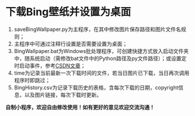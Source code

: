 # 下载Bing壁纸并设置为桌面

1. saveBingWallpaper.py为主程序，在其中修改图片保存路径和图片文件名规则；
2. 主程序中可通过注释行设置是否需要设置为桌面；
3. BingWallpaper.bat为Windows批处理程序，可创建快捷方式放入启动文件夹中，随系统启动（需修改bat文件中的Python路径及py文件路径）；或设置定时启动事件，参考[CSDN文章](https://blog.csdn.net/circle_do/article/details/84861028)；
4. time为记录当前最新一次下载时间的文件，若当日图片已下载，当日再次调用程序时即跳过；
5. BingHistory.csv为记录下载历史的表格，含每次下载的日期，copyright信息，以及图片链接，每次下载时更新。

**自制小程序，欢迎自由修改使用！如有更好的意见欢迎交流沟通！**